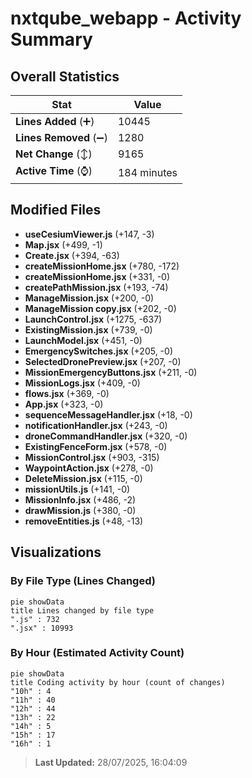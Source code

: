 # nxtqube_webapp - Activity Summary 

## Overall Statistics

| Stat                   | Value                                                             |
| ---------------------- | ----------------------------------------------------------------- |
| **Lines Added** (➕)   | 10445                                          |
| **Lines Removed** (➖) | 1280                                        |
| **Net Change** (↕)    | 9165                |
| **Active Time** (⌚)   | 184 minutes |


## Modified Files
- **useCesiumViewer.js** (+147, -3)
- **Map.jsx** (+499, -1)
- **Create.jsx** (+394, -63)
- **createMissionHome.jsx** (+780, -172)
- **createMissionHome.jsx** (+331, -0)
- **createPathMission.jsx** (+193, -74)
- **ManageMission.jsx** (+200, -0)
- **ManageMission copy.jsx** (+202, -0)
- **LaunchControl.jsx** (+1275, -637)
- **ExistingMission.jsx** (+739, -0)
- **LaunchModel.jsx** (+451, -0)
- **EmergencySwitches.jsx** (+205, -0)
- **SelectedDronePreview.jsx** (+207, -0)
- **MissionEmergencyButtons.jsx** (+211, -0)
- **MissionLogs.jsx** (+409, -0)
- **flows.jsx** (+369, -0)
- **App.jsx** (+323, -0)
- **sequenceMessageHandler.jsx** (+18, -0)
- **notificationHandler.jsx** (+243, -0)
- **droneCommandHandler.jsx** (+320, -0)
- **ExistingFenceForm.jsx** (+578, -0)
- **MissionControl.jsx** (+903, -315)
- **WaypointAction.jsx** (+278, -0)
- **DeleteMission.jsx** (+115, -0)
- **missionUtils.js** (+141, -0)
- **MissionInfo.jsx** (+486, -2)
- **drawMission.js** (+380, -0)
- **removeEntities.js** (+48, -13)

## Visualizations

### By File Type (Lines Changed)

```mermaid
pie showData
title Lines changed by file type
".js" : 732
".jsx" : 10993
```

### By Hour (Estimated Activity Count)

```mermaid
pie showData
title Coding activity by hour (count of changes)
"10h" : 4
"11h" : 40
"12h" : 44
"13h" : 22
"14h" : 5
"15h" : 17
"16h" : 1
```


> **Last Updated:** 28/07/2025, 16:04:09